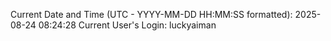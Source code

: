 Current Date and Time (UTC - YYYY-MM-DD HH:MM:SS formatted): 2025-08-24 08:24:28
Current User's Login: luckyaiman
